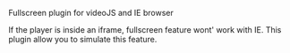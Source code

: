 Fullscreen plugin for videoJS and IE browser

If the player is inside an iframe, fullscreen feature wont' work with IE.
This plugin allow you to simulate this feature.
